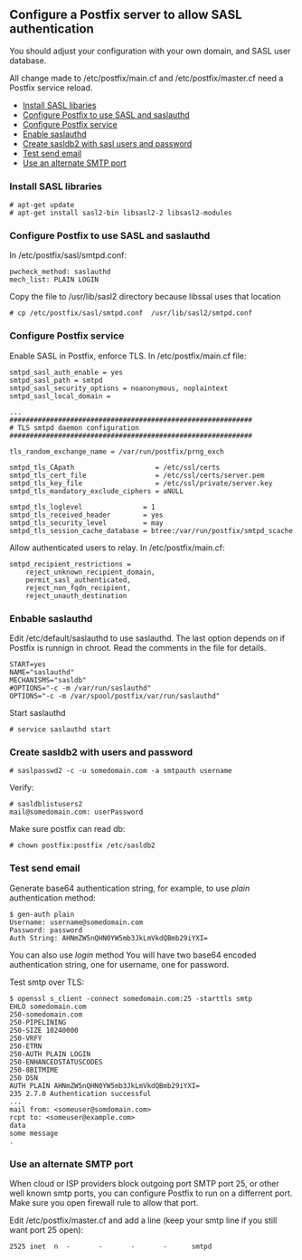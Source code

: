 ## Configure a Postfix server to allow SASL authentication 

You should adjust your configuration with your own domain, and SASL user database.

All change made to /etc/postfix/main.cf and /etc/postfix/master.cf need a Postfix service reload. 

* [Install SASL libaries](#install-package)
* [Configure Postfix to use SASL and saslauthd](#smtpd-conf)
* [Configure Postfix service](#main-cf)
* [Enable saslauthd](#saslauthd)
* [Create sasldb2 with sasl users and password](#create-users)
* [Test send email](#test-send)
* [Use an alternate SMTP port](#alternate-port)

### <a name="install-package"></a> Install SASL libraries

```
# apt-get update
# apt-get install sasl2-bin libsasl2-2 libsasl2-modules
```

### <a name="smtpd-conf"></a> Configure Postfix to use SASL and saslauthd

In /etc/postfix/sasl/smtpd.conf:

```
pwcheck_method: saslauthd
mech_list: PLAIN LOGIN
```

Copy the file to /usr/lib/sasl2 directory because libssal uses that location

```
# cp /etc/postfix/sasl/smtpd.conf  /usr/lib/sasl2/smtpd.conf
```

### <a name="main-cf"></a> Configure Postfix service

Enable SASL in Postfix, enforce TLS. In /etc/postfix/main.cf file:

```
smtpd_sasl_auth_enable = yes
smtpd_sasl_path = smtpd
smtpd_sasl_security_options = noanonymous, noplaintext
smtpd_sasl_local_domain =

...
############################################################
# TLS smtpd daemon configuration
############################################################

tls_random_exchange_name = /var/run/postfix/prng_exch

smtpd_tls_CApath                    = /etc/ssl/certs
smtpd_tls_cert_file                 = /etc/ssl/certs/server.pem
smtpd_tls_key_file                  = /etc/ssl/private/server.key
smtpd_tls_mandatory_exclude_ciphers = aNULL

smtpd_tls_loglevel               = 1
smtpd_tls_received_header        = yes
smtpd_tls_security_level         = may
smtpd_tls_session_cache_database = btree:/var/run/postfix/smtpd_scache

```

Allow authenticated users to relay. In /etc/postfix/main.cf:

```
smtpd_recipient_restrictions =
    reject_unknown_recipient_domain,
    permit_sasl_authenticated,
    reject_non_fqdn_recipient,
    reject_unauth_destination
```

### <a name="saslauthd"></a> Enbable saslauthd
Edit /etc/default/saslauthd to use saslauthd. The last option  depends on if Postfix is runnign in chroot. Read
the comments in the file for details. 

```
START=yes
NAME="saslauthd"
MECHANISMS="sasldb"
#OPTIONS="-c -m /var/run/saslauthd"
OPTIONS="-c -m /var/spool/postfix/var/run/saslauthd"
```

Start saslauthd

```
# service saslauthd start
```

### <a name="create-users"></a> Create sasldb2 with users and password
```
# saslpasswd2 -c -u somedomain.com -a smtpauth username
```

Verify:

```
# sasldblistusers2
mail@somedomain.com: userPassword
```
Make sure postfix can read db:

```
# chown postfix:postfix /etc/sasldb2
```

### <a name="test-send"></a> Test send email

Generate base64 authentication string, for example, to use *plain* authentication method:

```
$ gen-auth plain
Username: username@somedomain.com
Password: password
Auth String: AHNmZW5nQHN0YW5mb3JkLmVkdQBmb29iYXI=
```
You can also use *login* method You will have two base64 encoded authentication string, one for username, one for password. 

Test smtp over TLS:

```
$ openssl s_client -connect somedomain.com:25 -starttls smtp
EHLO somedomain.com
250-somedomain.com
250-PIPELINING
250-SIZE 10240000
250-VRFY
250-ETRN
250-AUTH PLAIN LOGIN
250-ENHANCEDSTATUSCODES
250-8BITMIME
250 DSN
AUTH PLAIN AHNmZW5nQHN0YW5mb3JkLmVkdQBmb29iYXI=
235 2.7.0 Authentication successful
...
mail from: <someuser@somdomain.com>
rcpt to: <someuser@example.com>
data
some message
.

```

### <a name="alternate-port"></a> Use an alternate SMTP port
When cloud or ISP providers block outgoing port SMTP port 25, or other well known smtp ports, 
you can configure Postfix to run on a differrent port. Make sure you open firewall rule to allow that port.

Edit /etc/postfix/master.cf and add a line (keep your smtp line if you still want port 25 open):

```
2525 inet  n  -       -       -       -      smtpd
```
